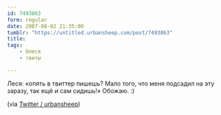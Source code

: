 ```yaml
---
id: 7493863
form: regular
date: 2007-08-02 21:35:00
tumblr: "https://untitled.urbansheep.com/post/7493863"
title:
tags:
    - Олеся
    - твиты

---
```


<p>Леся: «опять в твиттер пишешь? Мало того, что меня подсадил на эту заразу, так ещё и сам сидишь!» Обожаю. :)</p>

<p>(via <a href="http://twitter.com/urbansheep/statuses/182941252">Twitter / urbansheep</a>)</p>

